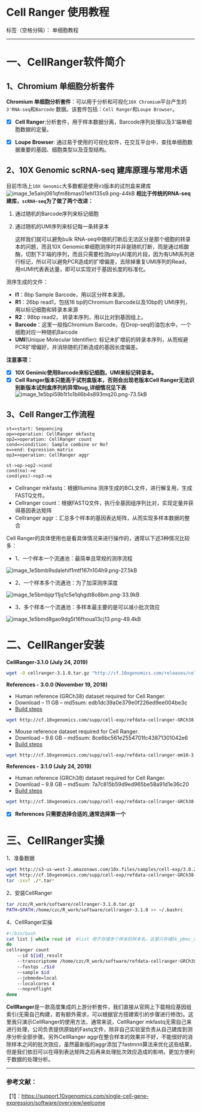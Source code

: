 ﻿# Cell Ranger 使用教程

标签（空格分隔）： 单细胞教程

---

# 一、CellRanger软件简介

## 1、Chromium 单细胞分析套件

 **Chromium 单细胞分析套件**：可以用于分析和可视化`10X Chromium`平台产生的`3'RNA-seq`和`Barcode` 数据。该套件包括：`Cell Ranger`和`Loupe Browser`。

 - [x] **Cell Ranger**:分析套件，用于样本数据分离，Barcode序列处理以及3'端单细胞数据的定量。
 - [x] **Loupe Browser**: 通过易于使用的可视化软件，在交互平台中，查找单细胞数据重要的基因、细胞类型以及亚型结构。


## 2、10X Genomic scRNA-seq 建库原理与常用术语
目前市场上`10X Genomic`大多数都是使用`V3`版本的试剂盒来建库
![image_1e5alnj061qfm8bmas01ehl135s9.png-44kB][1]
**相比于传统的RNA-seq建库，`scRNA-seq`为了做了两个改进：**

 1. 通过随机的Barcode序列来标记细胞
 2. 通过随机的UMI序列来标记每一条转录本

    这样我们就可以避免bulk RNA-seq中随机打断后无法区分是那个细胞的转录本的问题，而且10X Genomic单细胞测序时并非是随机打断，而是通过核酸酶，切割下3'端的序列，而且只需要检测ploy(A)尾的片段，因为有UMI系列进行标记，所以可以避免PCR造成的扩增偏差，去除掉重复UMI序列的Read，用nUMI代表表达量，即可以实现对于基因长度的标准化。

测序生成的文件：

 - **I1**：8bp Sample Barcode，用以区分样本来源。
 - **R1**：26bp read1，包括16 bp的Chromium Barcode以及10bp的 UMI序列，用以标记细胞和转录本来源
 - **R2**：98bp read2， 转录本序列，用以比对到基因组上。
 - **Barcode**：这里一般指Chromium Barcode，在Drop-seq的油包水中，一个细胞对应一种随机Barcode
 - **UMI**(Unique Molecular Identifier): 标记未扩增前的转录本序列，从而规避PCR扩增偏好，并消除随机打断造成的基因长度偏差。


**注意事项：**

 - [x] **10X Genimic使用Barcode来标记细胞，UMI来标记转录本。**
 - [x] **Cell Ranger版本只能高于试剂盒版本，否则会出现老版本Cell Ranger无法识别新版本试剂盒序列的异常bug,详细情况见下表**
![image_1e5bpi59b1t1o1bll6b4s893mq20.png-73.5kB][2]

## 3、Cell Ranger工作流程
```flow
st=>start: Sequencing
op=>operation: CellRanger mkfastq
op2=>operation: CellRanger count
cond=>condition: Sample combine or No?
e=>end: Expression matrix
op3=>operation: CellRanger aggr

st->op->op2->cond
cond(no)->e
cond(yes)->op3->e
```
 - Cellranger mkfastq：根据Illumina 测序生成的BCL文件，进行解复用，生成FASTQ文件。
 - Cellranger count：根据FASTQ文件，执行全基因组序列比对，实现定量并获得基因表达矩阵
 - Cellranger aggr：汇总多个样本的基因表达矩阵，从而实现多样本数据的整合

Cell Ranger的具体使用也是看具体情况来进行操作的，通常以下述3种情况比较多：

 - 1、一个样本一个流通池：最简单且常规的测序流程

![image_1e5bmb9sdalehif1mtf167n104h9.png-27.5kB][3]

 - 2、一个样本多个流通池：为了加深测序深度

![image_1e5bmbjqr11jq1c5e1qhgdt8o8bm.png-33.9kB][4]

- 3、多个样本一个流通池：多样本最主要的是可以减小批次效应

![image_1e5bmd8gao9dg5t16fhoua13cj13.png-49.4kB][5]



# 二、CellRanger安装
**CellRanger-3.1.0 (July 24, 2019)**
```bash
wget -O cellranger-3.1.0.tar.gz "http://cf.10xgenomics.com/releases/cell-exp/cellranger-3.1.0.tar.gz?Expires=1586356212&Policy=eyJTdGF0ZW1lbnQiOlt7IlJlc291cmNlIjoiaHR0cDovL2NmLjEweGdlbm9taWNzLmNvbS9yZWxlYXNlcy9jZWxsLWV4cC9jZWxscmFuZ2VyLTMuMS4wLnRhci5neiIsIkNvbmRpdGlvbiI6eyJEYXRlTGVzc1RoYW4iOnsiQVdTOkVwb2NoVGltZSI6MTU4NjM1NjIxMn19fV19&Signature=f-i3sfHa0ZRamefq1Uq~DEPKTz5LU6nIqGcrmMxJADqGo0qdcdrmsLJ4wOpWVEllRdaREMtPYETyKIiPWTMigFDBlLQCuT-60na4N9sPCZWMMo15um0h75Sgo~lq-PLRTOpkEsszly89E0RO7rb7UwZVhS~7QUjtXf1NQULRJ0LAOLlEZYIXyScjZgPeBraJmYuXgd7vKhHaPFGkhvj0aH1KjaLYpRHzHcjvNuATT~mnRQTJR~tXEEJ3rfgBorsqYjU1Zax19urnkZrI3XYWVLh13KwpXtf1yRIc~WYNczol62l~BCX6LjYHyG~4qqE8R8w7PuPZ9J~ApXYzalf7CA__&Key-Pair-Id=APKAI7S6A5RYOXBWRPDA"
```
**References - 3.0.0 (November 19, 2018)**

 - Human reference (GRCh38) dataset required for Cell Ranger.
 - Download – 11 GB – md5sum: edb1dc39a0e379e0f226ed9ee004be3c
 - [Build steps][6]

```bash
wget http://cf.10xgenomics.com/supp/cell-exp/refdata-cellranger-GRCh38-3.0.0.tar.gz
```


 - Mouse reference dataset required for Cell Ranger.
 - Download – 9.6 GB – md5sum: 8ce6bc561e2554701fc43871301042e6
 - [Build steps][7]

```bash
wget http://cf.10xgenomics.com/supp/cell-exp/refdata-cellranger-mm10-3.0.0.tar.gz
```


**References - 3.1.0 (July 24, 2019)**

 - Human reference (GRCh38) dataset required for Cell Ranger.
 - Download – 9.8 GB – md5sum: 7a7c815b59d9ed965be58a91d1e36c20
 - [Build steps][8]

```bash
wget http://cf.10xgenomics.com/supp/cell-exp/refdata-cellranger-GRCh38-and-mm10-3.1.0.tar.gz
```

 - [x] **References 只需要选择合适的,通常选择第一个** 

# 三、CellRanger实操

1、准备数据

```bash
wget http://s3-us-west-2.amazonaws.com/10x.files/samples/cell-exp/3.0.2/5k_pbmc_v3/5k_pbmc_v3_fastqs.tar
wget http://cf.10xgenomics.com/supp/cell-exp/refdata-cellranger-GRCh38-3.0.0.tar.gz
tar -zxvf ./*.tar*

```

2、安装CellRanger
```bash
tar /czc/R_work/software/cellranger-3.1.0.tar.gz
PATH=$PATH:/home/czc/R_work/software/cellranger-3.1.0 >> ~/.bashrc
```

4、CellRanger实操

```bash
#!/bin/bash
cat list | while read id  #list 用于存储多个样本的样本名，这里只存储5k_pbmc_v3_fastqs一个样本名就行
do
cellranger count 
    --id ${id}_result 
    --transcriptome /home/czc/R_work/software/refdata-cellranger-GRCh38-3.0.0 
    --fastqs ./$id 
    --sample $id 
    --jobmode=local 
    --localcores 4 
    --nopreflight
done
```


**CellRanger**是一款高度集成的上游分析套件，我们直接从官网上下载相应基因组索引(无需自己构建，若有额外需求，可以根据官方搭建索引的步骤进行修改)。这里我只演示CellRanger的使用方法，通常来说，CellRanger mkfastq无需自己来进行处理，公司负责提供原始的Fastq文件，除非自己实验室负责从自己建库到测序分析全部步骤。另外CellRanger aggr在整合样本的效果并不好，不能很好的消除样本之间的批次效应，虽然最新版的aggr添加了fastmnn算法来优化这些结果，但是我们依旧可以在得到表达矩阵之后再来处理批次效应造成的影响，更加方便利于数据的处理分析。

---

### **参考文献：**
【1】：https://support.10xgenomics.com/single-cell-gene-expression/software/overview/welcome


  [1]: http://static.zybuluo.com/czc/pijvef5murcpuvb7zh9ni7eo/image_1e5alnj061qfm8bmas01ehl135s9.png
  [2]: http://static.zybuluo.com/czc/5re2izcchba1nygtzh6yphc6/image_1e5bpi59b1t1o1bll6b4s893mq20.png
  [3]: http://static.zybuluo.com/czc/zkh92fpy53xr91lvwj5l7wbx/image_1e5bmb9sdalehif1mtf167n104h9.png
  [4]: http://static.zybuluo.com/czc/u57du6jslmcgrk8vglzce3m9/image_1e5bmbjqr11jq1c5e1qhgdt8o8bm.png
  [5]: http://static.zybuluo.com/czc/n9xedrtrf7ozaqtmqbmx2nhw/image_1e5bmd8gao9dg5t16fhoua13cj13.png
  [6]: https://support.10xgenomics.com/single-cell-gene-expression/software/release-notes/build#grch38_#%7Bfiles.refdata_GRCh38.version%7D
  [7]: https://support.10xgenomics.com/single-cell-gene-expression/software/release-notes/build#mm10_#%7Bfiles.refdata_mm10.version%7D
  [8]: https://support.10xgenomics.com/single-cell-gene-expression/software/release-notes/build#grch38mm10_#%7Bfiles.refdata_GRCh38_and_mm10.version%7D